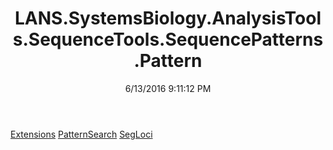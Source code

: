 ﻿---
title: LANS.SystemsBiology.AnalysisTools.SequenceTools.SequencePatterns.Pattern
date: 6/13/2016 9:11:12 PM
---

[Extensions](T-LANS.SystemsBiology.AnalysisTools.SequenceTools.SequencePatterns.Pattern.Extensions.html)
[PatternSearch](T-LANS.SystemsBiology.AnalysisTools.SequenceTools.SequencePatterns.Pattern.PatternSearch.html)
[SegLoci](T-LANS.SystemsBiology.AnalysisTools.SequenceTools.SequencePatterns.Pattern.SegLoci.html)
